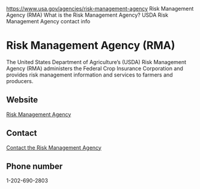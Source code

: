 

https://www.usa.gov/agencies/risk-management-agency
Risk Management Agency (RMA)
What is the Risk Management Agency?
USDA Risk Management Agency contact info

Risk Management Agency
(RMA)
============================

The United States Department of Agriculture’s (USDA) Risk Management Agency (RMA) administers the Federal Crop Insurance Corporation and provides risk management information and services to farmers and producers.

Website
-------

[Risk Management Agency](http://www.rma.usda.gov/)

Contact
-------

[Contact the Risk Management Agency](https://www.rma.usda.gov/en/Contact-Us)

Phone number
------------

1-202-690-2803
